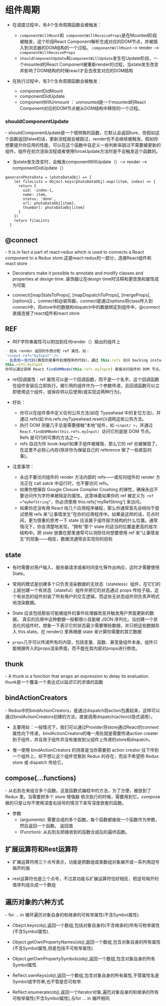 <h1>组件周期</h1>

- 在调度过程中，有4个生命周期函数会被触发：
	- ```componentWillMount```和``` componentWillReceiveProps```是在Mounted阶段被触发，这个阶段React Component解析生成对应的DOM节点，并被插入到浏览器的DOM结构的一个过程。 ```componentWillMount```——> render ——>``` componentWillReceiveProps```
	- ```shouldComponentUpdate```和```componentWillUpdate```发生在Update阶段，一个mounted的React Component被重新render的过程，当state发生改变并影响了DOM结构的时候react才会去改变对应的DOM结构

- 在执行过程中，有3个生命周期函数会被触发：
	- componentDidMount
	- componentDidUpdate
	- componentWillUnmount ： unmounted是一个mounted的React Component对应的DOM节点被从DOM结构中移除的一个过程。

<h3>shouldComponentUpdate</h3>
- shouldComponentUpdate是一个很特殊的函数，它默认会返回ture，但假如这个函数返回false的话，更新流程就会被跳过，render也不会继续被触发。假如你想要提升你应用的性能，可以在这个函数中自定义一些判断来跳过不需要被更新的组件。组件在初次渲染流程或者使用forceUpdate方法时是不会触发这个函数的。

- 当state发生改变时，会触发componentWillUpdate（）--> render --> componentDidUpdate（）
```
generarePhotoData = (photoDataObj) => {
    let fileLists = Object.keys(photoDataObj).map((item, index) => {
      return {
        uid: -index-1,
        name: item,
        status: 'done',
        url: photoDataObj[item],
        thumbUrl: photoDataObj[item]
      }
    })
    return fileLists
  }
```

<h2>@connect</h2>
- It is in fact a part of react-redux which is used to connects a React component to a Redux store.这是react-redux的一部分，连接React组件和react store

- Decorators make it possible to annotate and modify classes and properties at design time. 装饰器让在design time时注释和更改类和属性成为可能

- connect([mapStateToProps], [mapDispatchToProps], [mergeProps],[options]) 。connect和@装饰器，connect是通过options将class传入到connect中，将store中的数据和dispatch中的数据绑定到组件中，@connect直接连接了react组件和react store

<h2>REF</h2>

- REF字符串属性可以附加到任何render（）输出的组件上

```javascript
- 给从 render 返回的东西分配 ref 属性，如：
`<input ref="myInput" />`
- 在其他一些代码(典型的是事件处理程序的代码)，通过 this.refs 访问 backing instance，如：
this.refs.myInput
你可以通过调用 React.findDOMNode(this.refs.myInput) 直接访问组件的 DOM 节点。
```

- ref回调属性：ref 属性可以是一个回调函数，而不是一个名字。这个回调函数在组件安装后立即执行。被引用的组件作为一个参数传递，且回调函数可以立即使用这个组件，或保存供以后使用(或实现这两种行为)。

- 好处：
	- 你可以在组件类中定义任何公共方法(如在 Typeahead 中的复位方法)，并通过 refs(如 this.refs.myTypeahead.reset())调用这些公共方法。
	- 执行 DOM 测量几乎总是需要接触“本地”组件，如 ```<input/ >```，并通过 ```React.findDOMNode(this.refs.myInput) ```访问它的底层 DOM 节点。Refs 是可行的可靠的方法之一。
	- refs 自动为你 book-kept!如果子组件被摧毁，那么它的 ref 也被摧毁了。在这里不必担心内存(除非你为保留自己的 reference 做了一些疯狂的事)。

- 注意事项：
	- 永远不要访问组件的 render 方法内部的 refs——或任何组件的 render 方法正在 call satck 中运行时，也不要访问 refs。
	- 如果你想保存 Google Closure Compiler Crushing 的弹性，确保永远不要访问作为字符串被指定的属性。这意味着如果你的 ref 被定义为``` ref =“myRefString”```，你必须使用 this.refs['myRefString'] 来访问。
	- 如果你还没有用 React 给几个应用程序编程，那么你通常首先会倾向于尝试使用 refs 来“让事情发生”在你的应用程序中。如果是这样的话，花点时间，更为慎重的思考一下 state 应该属于组件层次结构的什么位置。通常情况下，你会清楚地发现，“拥有”那个 state 的适当的位置是更高的层次结构中。把 state 放置在那里通常可以消除任何想要使用 ref 来“让事情发生”的现象——相反，数据流通常会实现你的目标

<h2>state</h2>

- 有时需要对用户输入、服务器请求或者时间变化等作出响应，这时才需要使用 State。</br>

- 常用的模式是创建多个只负责渲染数据的无状态（stateless）组件，在它们的上层创建一个有状态（stateful）组件并把它的状态通过 props 传给子级。这个有状态的组件封装了所有用户的交互逻辑，而这些无状态组件则负责声明式地渲染数据。

- State 应该包括那些可能被组件的事件处理器改变并触发用户界面更新的数据。 真实的应用中这种数据一般都很小且能被 JSON 序列化。当创建一个状态化的组件时，想象一下表示它的状态最少需要哪些数据，并只把这些数据存入 this.state。在 render() 里再根据 state 来计算你需要的其它数据

- ```props```几乎可以传递所有的内容，包括变量、函数、甚至是组件本身。组件只能根据传入的props渲染界面，而不能在其内部对props进行修改。

<h2>thunk</h2>
- A thunk is a function that wraps an expression to delay its evaluation. thunk是一个覆盖一个表达式以延迟它的求值的函数

<h2>bindActionCreators</h2>
- Redux中的bindActionCreators，是通过dispatch将action包裹起来，这样可以通过bindActionCreators创建的方法，直接调用dispatch(action)(隐式调用）。

- 主要用处：一般情况下，我们可以通过Provider将store通过React的connext属性向下传递，bindActionCreators的唯一用处就是需要传递action creater到子组件，并且改子组件并没有接收到父组件上传递的store和dispatch。

- 惟一使用 bindActionCreators 的场景是当你需要把 action creator 往下传到一个组件上，却不想让这个组件觉察到 Redux 的存在，而且不希望把 Redux store 或 dispatch 传给它。

<h2>compose(...functions)</h2>
- 从右到左来组合多个函数。这是函数式编程中的方法，为了方便，被放到了 Redux 里。当需要把多个 store 增强器 依次执行的时候，需要用到它。compose 做的只是让你不使用深度右括号的情况下来写深度嵌套的函数。

- 参数
	- (arguments): 需要合成的多个函数。每个函数都接收一个函数作为参数，然后返回一个函数。
返回值
	- (Function): 从右到左把接收到的函数合成后的最终函数。

<h2>扩展运算符和Rest运算符</h2>

- 扩展运算符用三个点号表示，功能是把数组或类数组对象展开成一系列用逗号隔开的值

- rest运算符也是三个点号，不过其功能与扩展运算符恰好相反，把逗号隔开的值序列组合成一个数组

<h2>遍历对象的六种方式</h2>
- for ... in 循环遍历对象自身的和继承的可枚举属性(不含Symbol属性).

- Obejct.keys(obj),返回一个数组,包括对象自身的(不含继承的)所有可枚举属性(不含Symbol属性).

- Object.getOwnPropertyNames(obj),返回一个数组,包含对象自身的所有属性(不含Symbol属性,但是包括不可枚举属性).

- Object.getOwnPropertySymbols(obj),返回一个数组,包含对象自身的所有Symbol属性.

- Reflect.ownKeys(obj),返回一个数组,包含对象自身的所有属性,不管属性名是Symbol或字符串,也不管是否可枚举.

- Reflect.enumerate(obj),返回一个Iterator对象,遍历对象自身的和继承的所有可枚举属性(不含Symbol属性),与for ... in 循环相同.



